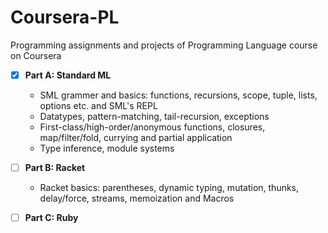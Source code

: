 # Coursera-PL
Programming assignments and projects of Programming Language course on Coursera

- [x] **Part A: Standard ML**
  * SML grammer and basics: functions, recursions, scope, tuple, lists, options etc. and SML's REPL
  * Datatypes, pattern-matching, tail-recursion, exceptions
  * First-class/high-order/anonymous functions, closures, map/filter/fold, currying and partial application
  * Type inference, module systems
  
- [ ] **Part B: Racket**
  * Racket basics: parentheses, dynamic typing, mutation, thunks, delay/force, streams, memoization and Macros
  
- [ ] **Part C: Ruby**
